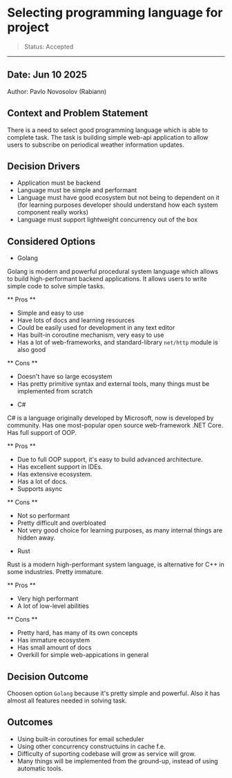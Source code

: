 # Selecting programming language for project

> Status: Accepted
----
Date: Jun 10 2025
----
Author: Pavlo Novosolov (Rabiann)

## Context and Problem Statement
There is a need to select good programming language which is able to complete task. The task is building simple web-api application to allow users to subscribe on periodical weather information updates.


<!-- This is an optional element. Feel free to remove. -->
## Decision Drivers

* Application must be backend
* Language must be simple and performant
* Language must have good ecosystem but not being to dependent on it (for learning purposes developer should understand how each system component really works)
* Language must support lightweight concurrency out of the box

## Considered Options

* Golang

Golang is modern and powerful procedural system language which allows to build high-performant backend applications. It allows users to write simple code to solve simple tasks.

** Pros **
- Simple and easy to use
- Have lots of docs and learning resources
- Could be easily used for development in any text editor
- Has built-in coroutine mechanism, very easy to use
- Has a lot of web-frameworks, and standard-library `net/http` module is also good

** Cons **
- Doesn't have so large ecosystem
- Has pretty primitive syntax and external tools, many things must be implemented from scratch

* C#

C# is a language originally developed by Microsoft, now is developed by community. Has one most-popular open source web-framework .NET Core. Has full support of OOP.

** Pros **
 - Due to full OOP support, it's easy to build advanced architecture.
 - Has excellent support in IDEs.
 - Has extensive ecosystem.
 - Has a lot of docs.
 - Supports async

** Cons **
 - Not so performant
 - Pretty difficult and overbloated
 - Not very good choice for learning purposes, as many internal things are hidden away.

* Rust

Rust is a modern high-performant system language, is alternative for C++ in some industries. Pretty immature.

** Pros **
 - Very high performant
 - A lot of low-level abilities

** Cons **
 - Pretty hard, has many of its own concepts
 - Has immature ecosystem
 - Has small amount of docs
 - Overkill for simple web-appications in general

## Decision Outcome

Choosen option `Golang` because it's pretty simple and powerful. Also it has almost all features needed in solving task.

## Outcomes

 - Using built-in coroutines for email scheduler
 - Using other concurrency constructuins in cache f.e.
 - Difficulty of suporting codebase will grow as service will grow.
 - Many things will be implemented from the ground-up, instead of using automatic tools.
